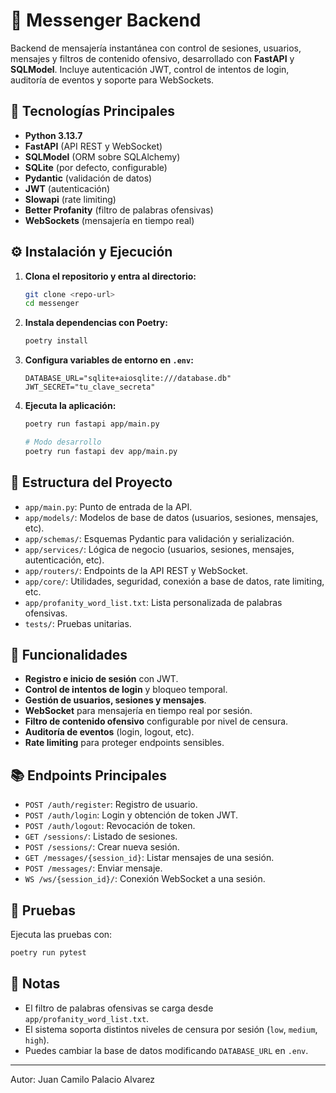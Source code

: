 # 💬 Messenger Backend

Backend de mensajería instantánea con control de sesiones, usuarios, mensajes y filtros de contenido ofensivo, desarrollado con **FastAPI** y **SQLModel**. Incluye autenticación JWT, control de intentos de login, auditoría de eventos y soporte para WebSockets.

## 🚀 Tecnologías Principales

- **Python 3.13.7**
- **FastAPI** (API REST y WebSocket)
- **SQLModel** (ORM sobre SQLAlchemy)
- **SQLite** (por defecto, configurable)
- **Pydantic** (validación de datos)
- **JWT** (autenticación)
- **Slowapi** (rate limiting)
- **Better Profanity** (filtro de palabras ofensivas)
- **WebSockets** (mensajería en tiempo real)

## ⚙️ Instalación y Ejecución

1. **Clona el repositorio y entra al directorio:**
   ```bash
   git clone <repo-url>
   cd messenger
   ```

2. **Instala dependencias con Poetry:**
   ```bash
   poetry install
   ```

3. **Configura variables de entorno en `.env`:**
   ```
   DATABASE_URL="sqlite+aiosqlite:///database.db"
   JWT_SECRET="tu_clave_secreta"
   ```

4. **Ejecuta la aplicación:**
   ```bash
   poetry run fastapi app/main.py

   # Modo desarrollo
   poetry run fastapi dev app/main.py
   ```

## 🧩 Estructura del Proyecto

- `app/main.py`: Punto de entrada de la API.
- `app/models/`: Modelos de base de datos (usuarios, sesiones, mensajes, etc).
- `app/schemas/`: Esquemas Pydantic para validación y serialización.
- `app/services/`: Lógica de negocio (usuarios, sesiones, mensajes, autenticación, etc).
- `app/routers/`: Endpoints de la API REST y WebSocket.
- `app/core/`: Utilidades, seguridad, conexión a base de datos, rate limiting, etc.
- `app/profanity_word_list.txt`: Lista personalizada de palabras ofensivas.
- `tests/`: Pruebas unitarias.

## 🔐 Funcionalidades

- **Registro e inicio de sesión** con JWT.
- **Control de intentos de login** y bloqueo temporal.
- **Gestión de usuarios, sesiones y mensajes**.
- **WebSocket** para mensajería en tiempo real por sesión.
- **Filtro de contenido ofensivo** configurable por nivel de censura.
- **Auditoría de eventos** (login, logout, etc).
- **Rate limiting** para proteger endpoints sensibles.

## 📚 Endpoints Principales

- `POST /auth/register`: Registro de usuario.
- `POST /auth/login`: Login y obtención de token JWT.
- `POST /auth/logout`: Revocación de token.
- `GET /sessions/`: Listado de sesiones.
- `POST /sessions/`: Crear nueva sesión.
- `GET /messages/{session_id}`: Listar mensajes de una sesión.
- `POST /messages/`: Enviar mensaje.
- `WS /ws/{session_id}/`: Conexión WebSocket a una sesión.

## 🧪 Pruebas

Ejecuta las pruebas con:
```bash
poetry run pytest
```

## 📝 Notas

- El filtro de palabras ofensivas se carga desde `app/profanity_word_list.txt`.
- El sistema soporta distintos niveles de censura por sesión (`low`, `medium`, `high`).
- Puedes cambiar la base de datos modificando `DATABASE_URL` en `.env`.

---
  
Autor: Juan Camilo Palacio Alvarez
